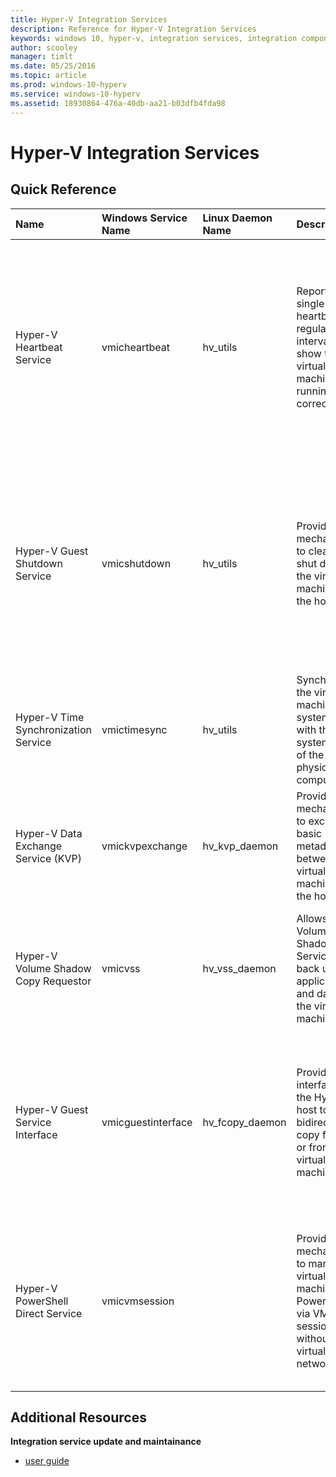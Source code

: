 ```yaml
---
title: Hyper-V Integration Services
description: Reference for Hyper-V Integration Services
keywords: windows 10, hyper-v, integration services, integration components
author: scooley
manager: timlt
ms.date: 05/25/2016
ms.topic: article
ms.prod: windows-10-hyperv
ms.service: windows-10-hyperv
ms.assetid: 18930864-476a-40db-aa21-b03dfb4fda98
---
```


# Hyper-V Integration Services

## Quick Reference

| Name | Windows Service Name | Linux Daemon Name |  Description | Added In | Impact | Notes |
|:---------|:---------|:---------|:---------|:---------|:---------|:---------|
| Hyper-V Heartbeat Service |  vmicheartbeat | hv_utils | Reports a single bit heartbeat at regular intervals to show that the virtual machine is running correctly. | Windows Server 2012, Windows 8 | When disabled, the virtual machine can't report that the guest is operating correctly.  This may impact some kinds of monitoring and host-side diagnostics. |  |
| Hyper-V Guest Shutdown Service | vmicshutdown | hv_utils |  Provides a mechanism to cleanly shut down the virtual machine from the host. | Windows Server 2012, Windows 8 | **High Impact**  When disabled, the host can't trigger a friendly shutdown inside the virtual machine.  All shutdowns will be a hard power-off. |  |
| Hyper-V Time Synchronization Service | vmictimesync | hv_utils | Synchronizes the virtual machine's system clock with the system clock of the physical computer. | Windows Server 2012, Windows 8 | **High Impact**  When disabled, the virtual machine's clock will drift erratically. |  |
| Hyper-V Data Exchange Service (KVP) | vmickvpexchange | hv_kvp_daemon | Provides a mechanism to exchange basic metadata between the virtual machine and the host. | Windows Server 2012, Windows 8 | | Also called KVP.  Read more [here](https://technet.microsoft.com/en-us/library/dn798287.aspx) |
| Hyper-V Volume Shadow Copy Requestor | vmicvss | hv_vss_daemon | Allows Volume Shadow Copy Service to back up applications and data on the virtual machine. | Windows Server 2012, Windows 8 | When disabled, the virtual machine can not be backed up while running (using VSS). |  | 
| Hyper-V Guest Service Interface | vmicguestinterface | hv_fcopy_daemon | Provides an interface for the Hyper-V host to bidirectionally copy files to or from the virtual machine. | Windows Server 2012 R2, Windows 8.1 | When disabled, the host can not copy files to and from the guest using `Copy-VMFile`.  Read more about the [Copy-VMFile cmdlet](https://technet.microsoft.com/library/dn464282.aspx). | Depricated in Windows 10.  Disabled by default.  See PowerShell Direct using Copy-Item. |
| Hyper-V PowerShell Direct Service | vmicvmsession | | Provides a mechanism to manage virtual machine with PowerShell via VM session without a virtual network. | Windows Server TP3, Windows 10 | Disabling this service prevents the host from being able to connect to the virtual machine with PowerShell Direct.  Read more [here](https://msdn.microsoft.com/en-us/virtualization/hyperv_on_windows/user_guide/vmsession). | The service originally was Hyper-V VM Session Service.  This service is under active development.  |  

## Additional Resources

**Integration service update and maintainance**
* [user guide](../user_guide/managing_ics.md)